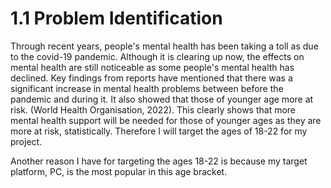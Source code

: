 # 1.1 Problem Identification

Through recent years, people's mental health has been taking a toll as due to the covid-19 pandemic. Although it is clearing up now, the effects on mental health are still noticeable as some people's mental health has declined. Key findings from reports have mentioned that there was a significant increase in mental health problems between before the pandemic and during it. It also showed that those of younger age more at risk. (World Health Organisation, 2022). This clearly shows that more mental health support will be needed for those of younger ages as they are more at risk, statistically. Therefore I will target the ages of 18-22 for my project.

Another reason I have for targeting the ages 18-22 is because my target platform, PC, is the most popular in this age bracket.&#x20;
